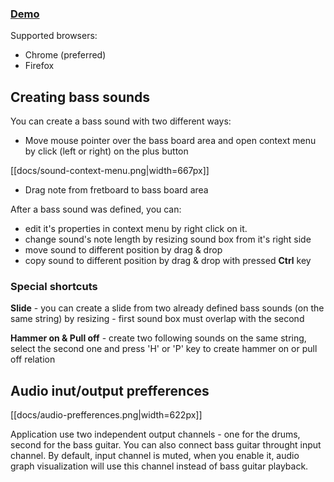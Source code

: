 
### [Demo](https://dl.dropboxusercontent.com/u/4466860/drums-and-bass/dist/latest/index.html)

Supported browsers:

* Chrome (preferred)
* Firefox


## Creating bass sounds

You can create a bass sound with two different ways:

* Move mouse pointer over the bass board area and open context menu by click (left or right) on the plus button

[[docs/sound-context-menu.png|width=667px]]

* Drag note from fretboard to bass board area

After a bass sound was defined, you can:

* edit it's properties in context menu by right click on it.
* change sound's note length by resizing sound box from it's right side
* move sound to different position by drag & drop
* copy sound to different position by drag & drop with pressed **Ctrl** key

### Special shortcuts

**Slide** - you can create a slide from two already defined bass sounds (on the same string) by resizing - first sound box must overlap with the second

**Hammer on & Pull off** - create two following sounds on the same string, select the second one and press 'H' or 'P' key to create hammer on or pull off relation


## Audio inut/output prefferences

[[docs/audio-prefferences.png|width=622px]]

Application use two independent output channels - one for the drums, second for the bass guitar.
You can also connect bass guitar throught input channel. By default, input channel is muted, when you enable it, audio graph visualization will use this channel instead of bass guitar playback.

